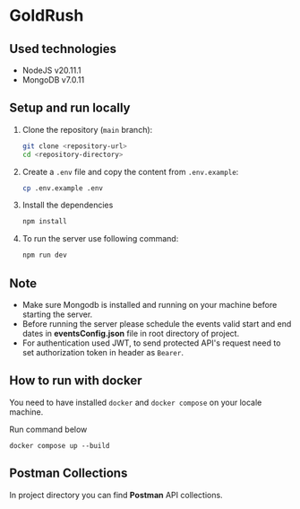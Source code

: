 # GoldRush

## Used technologies

- NodeJS v20.11.1
- MongoDB v7.0.11

## Setup and run locally

1. Clone the repository (`main` branch):

   ```bash
   git clone <repository-url>
   cd <repository-directory>
   ```

2. Create a `.env` file and copy the content from `.env.example`:

   ```bash
   cp .env.example .env
   ```

3. Install the dependencies

   ```bash
   npm install
   ```

4. To run the server use following command:
   ```bash
   npm run dev
   ```

## Note

- Make sure Mongodb is installed and running on your machine before starting the server.
- Before running the server please schedule the events valid start and end dates in <b>eventsConfig.json</b> file in root directory of project.
- For authentication used JWT, to send protected API's request need to set authorization token in header as `Bearer`. 
## How to run with docker

You need to have installed `docker` and `docker compose` on your locale machine.

Run command below

`docker compose up --build`

## Postman Collections

In project directory you can find <b>Postman</b> API collections.
